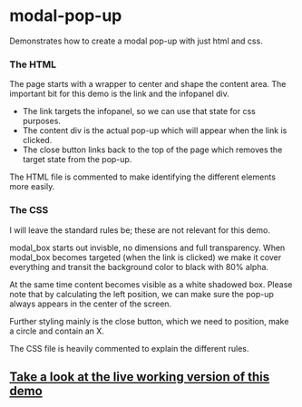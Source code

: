 # modal-pop-up
Demonstrates how to create a modal pop-up with just html and css.

### The HTML
The page starts with a wrapper to center and shape the content area.
The important bit for this demo is the link and the infopanel div.
- The link targets the infopanel, so we can use that state for css purposes.
- The content div is the actual pop-up which will appear when the link is clicked.
- The close button links back to the top of the page which removes the target state from the pop-up.

The HTML file is commented to make identifying the different elements more easily.

### The CSS
I will leave the standard rules be; these are not relevant for this demo.

modal_box starts out invisble, no dimensions and full transparency.
When modal_box becomes targeted (when the link is clicked) we make it cover everything and transit the background color to black with 80% alpha.

At the same time content becomes visible as a white shadowed box. Please note that by calculating the left position, we can make sure the pop-up always appears in the center of the screen.

Further styling mainly is the close button, which we need to position, make a circle and contain an X.

The CSS file is heavily commented to explain the different rules.

## [Take a look at the live working version of this demo](https://VincentKlijn.github.io/modal-pop-up/)
